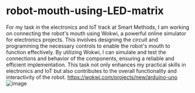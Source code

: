 # robot-mouth-using-LED-matrix
For my task in the electronics and IoT track at Smart Methods, I am working on connecting the robot's mouth using Wokwi, a powerful online simulator for electronics projects. This involves designing the circuit and programming the necessary controls to enable the robot's mouth to function effectively. By utilizing Wokwi, I can simulate and test the connections and behavior of the components, ensuring a reliable and efficient implementation. This task not only enhances my practical skills in electronics and IoT but also contributes to the overall functionality and interactivity of the robot.
[https://wokwi.com/projects/new/arduino-uno ](https://wokwi.com/projects/373210641309244417)
![image](https://github.com/user-attachments/assets/8a8160e2-0c50-4c5d-9bbb-0c6a49e9dcae)
